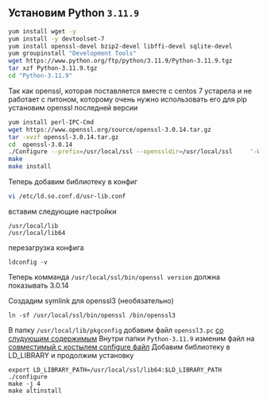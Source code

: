 ## Установим Python `3.11.9`

```bash
yum install wget -y
yum install -y devtoolset-7
yum install openssl-devel bzip2-devel libffi-devel sqlite-devel
yum groupinstall "Development Tools"
wget https://www.python.org/ftp/python/3.11.9/Python-3.11.9.tgz
tar xzf Python-3.11.9.tgz
cd "Python-3.11.9"
```
Так как openssl, которая поставляется вместе с centos 7 устарела и не работает с питоном, которому очень нужно использовать его для pip установим openssl последней версии
```bash
yum install perl-IPC-Cmd
wget https://www.openssl.org/source/openssl-3.0.14.tar.gz
tar -xvzf openssl-3.0.14.tar.gz
cd  openssl-3.0.14
./Configure --prefix=/usr/local/ssl --openssldir=/usr/local/ssl     '-Wl,-rpath,$(LIBRPATH)'
make
make install
```
Теперь добавим библиотеку в конфиг
```bash
vi /etc/ld.so.conf.d/usr-lib.conf
```
вставим следующие настройки
```
/usr/local/lib
/usr/local/lib64
```
перезагрузка конфига
```
ldconfig -v
```
Теперь комманда `/usr/local/ssl/bin/openssl version` должна показывать 3.0.14

Создадим symlink для openssl3 (необязательно)
```
ln -sf /usr/local/ssl/bin/openssl /bin/openssl3
```
В папку `/usr/local/lib/pkgconfig` добавим файл `openssl3.pc` [со слудующим содержимым](https://github.com/vloldik/devopspractice/blob/main/task1/external/openssl3.pc)
Внутри папки `Python-3.11.9` изменим файл на [совместимый с костылем configure файл](https://github.com/vloldik/devopspractice/blob/main/task1/external/configure)
Добавим библиотеку в LD_LIBRARY и продолжим установку
```
export LD_LIBRARY_PATH=/usr/local/ssl/lib64:$LD_LIBRARY_PATH  
./configure
make -j 4 
make altinstall
```
